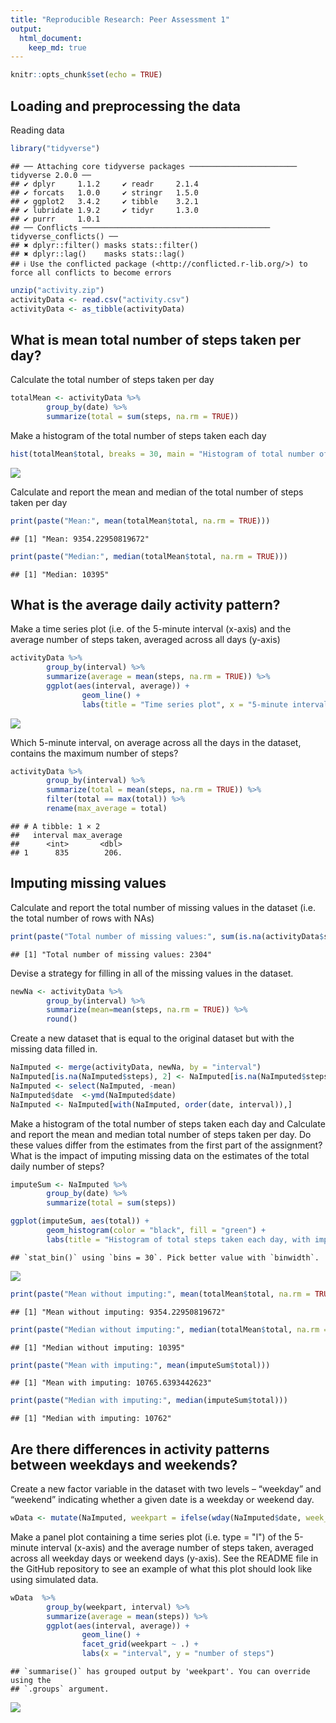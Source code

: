 ```yaml
---
title: "Reproducible Research: Peer Assessment 1"
output: 
  html_document:
    keep_md: true
---
```


```r
knitr::opts_chunk$set(echo = TRUE)
```

## Loading and preprocessing the data
Reading data
  

```r
library("tidyverse")
```

```
## ── Attaching core tidyverse packages ──────────────────────── tidyverse 2.0.0 ──
## ✔ dplyr     1.1.2     ✔ readr     2.1.4
## ✔ forcats   1.0.0     ✔ stringr   1.5.0
## ✔ ggplot2   3.4.2     ✔ tibble    3.2.1
## ✔ lubridate 1.9.2     ✔ tidyr     1.3.0
## ✔ purrr     1.0.1     
## ── Conflicts ────────────────────────────────────────── tidyverse_conflicts() ──
## ✖ dplyr::filter() masks stats::filter()
## ✖ dplyr::lag()    masks stats::lag()
## ℹ Use the conflicted package (<http://conflicted.r-lib.org/>) to force all conflicts to become errors
```

```r
unzip("activity.zip")
activityData <- read.csv("activity.csv")
activityData <- as_tibble(activityData)
```

## What is mean total number of steps taken per day?
  
  Calculate the total number of steps taken per day
    

```r
totalMean <- activityData %>%
        group_by(date) %>%
        summarize(total = sum(steps, na.rm = TRUE))
```
  
  Make a histogram of the total number of steps taken each day
  

```r
hist(totalMean$total, breaks = 30, main = "Histogram of total number of stpes taken each day", xlab = "Total steps")
```

![](PA1_template_files/figure-html/Histogram1-1.png)<!-- -->
    
  Calculate and report the mean and median of the total number of steps taken per day
    

```r
print(paste("Mean:", mean(totalMean$total, na.rm = TRUE)))
```

```
## [1] "Mean: 9354.22950819672"
```

```r
print(paste("Median:", median(totalMean$total, na.rm = TRUE)))
```

```
## [1] "Median: 10395"
```

## What is the average daily activity pattern?
  
Make a time series plot (i.e.  of the 5-minute interval (x-axis) and the average number of steps taken, averaged across all days (y-axis)  
  

```r
activityData %>%
        group_by(interval) %>%
        summarize(average = mean(steps, na.rm = TRUE)) %>%
        ggplot(aes(interval, average)) +
                geom_line() +
                labs(title = "Time series plot", x = "5-minute intervals", y = "Average steps taken")
```

![](PA1_template_files/figure-html/Time_series_plot-1.png)<!-- -->
    
  Which 5-minute interval, on average across all the days in the dataset, contains the maximum number of steps?
    

```r
activityData %>%
        group_by(interval) %>%
        summarize(total = mean(steps, na.rm = TRUE)) %>%
        filter(total == max(total)) %>%
        rename(max_average = total)
```

```
## # A tibble: 1 × 2
##   interval max_average
##      <int>       <dbl>
## 1      835        206.
```
## Imputing missing values
  
  Calculate and report the total number of missing values in the dataset (i.e. the total number of rows with NAs)  
  

```r
print(paste("Total number of missing values:", sum(is.na(activityData$steps))))
```

```
## [1] "Total number of missing values: 2304"
```
  Devise a strategy for filling in all of the missing values in the dataset.

```r
newNa <- activityData %>% 
        group_by(interval) %>%
        summarize(mean=mean(steps, na.rm = TRUE)) %>%
        round()
```
  
  Create a new dataset that is equal to the original dataset but with the missing data filled in.
  

```r
NaImputed <- merge(activityData, newNa, by = "interval")
NaImputed[is.na(NaImputed$steps), 2] <- NaImputed[is.na(NaImputed$steps), 4]
NaImputed <- select(NaImputed, -mean)
NaImputed$date  <-ymd(NaImputed$date)
NaImputed <- NaImputed[with(NaImputed, order(date, interval)),]
```

Make a histogram of the total number of steps taken each day and Calculate and report the mean and median total number of steps taken per day. Do these values differ from the estimates from the first part of the assignment? What is the impact of imputing missing data on the estimates of the total daily number of steps?


```r
imputeSum <- NaImputed %>%
        group_by(date) %>%
        summarize(total = sum(steps))

ggplot(imputeSum, aes(total)) +
        geom_histogram(color = "black", fill = "green") +
        labs(title = "Histogram of total steps taken each day, with imputing NAs", x = "Number of steps", y = "Frequency")
```

```
## `stat_bin()` using `bins = 30`. Pick better value with `binwidth`.
```

![](PA1_template_files/figure-html/Histogram2-1.png)<!-- -->

```r
print(paste("Mean without imputing:", mean(totalMean$total, na.rm = TRUE)))
```

```
## [1] "Mean without imputing: 9354.22950819672"
```

```r
print(paste("Median without imputing:", median(totalMean$total, na.rm = TRUE)))
```

```
## [1] "Median without imputing: 10395"
```

```r
print(paste("Mean with imputing:", mean(imputeSum$total)))
```

```
## [1] "Mean with imputing: 10765.6393442623"
```

```r
print(paste("Median with imputing:", median(imputeSum$total)))
```

```
## [1] "Median with imputing: 10762"
```
  
## Are there differences in activity patterns between weekdays and weekends?

Create a new factor variable in the dataset with two levels – “weekday” and “weekend” indicating whether a given date is a weekday or weekend day.
  

```r
wData <- mutate(NaImputed, weekpart = ifelse(wday(NaImputed$date, week_start = 1) %in% c(6,7), "weekend", "weekday"))
```

Make a panel plot containing a time series plot (i.e. type = "l") of the 5-minute interval (x-axis) and the average number of steps taken, averaged across all weekday days or weekend days (y-axis). See the README file in the GitHub repository to see an example of what this plot should look like using simulated data.
  

```r
wData  %>% 
        group_by(weekpart, interval) %>%
        summarize(average = mean(steps)) %>%
        ggplot(aes(interval, average)) +
                geom_line() +
                facet_grid(weekpart ~ .) +
                labs(x = "interval", y = "number of steps")
```

```
## `summarise()` has grouped output by 'weekpart'. You can override using the
## `.groups` argument.
```

![](PA1_template_files/figure-html/Panel_plot-1.png)<!-- -->











